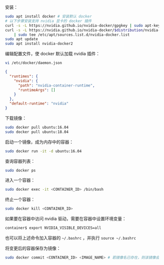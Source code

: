安装：

```bash
sudo apt install docker # 安装默认 docker
# 以下步骤安装支持 nvidia 显卡的 docker 插件
curl -s -L https://nvidia.github.io/nvidia-docker/gpgkey | sudo apt-key add -
curl -s -L https://nvidia.github.io/nvidia-docker/$distribution/nvidia-docker.list \
    | sudo tee /etc/apt/sources.list.d/nvidia-docker.list
sudo apt update
sudo apt install nvidia-docker2
```

编辑配置文件，使 docker 默认加载 nvidia 插件：

```bash
vi /etc/docker/daemon.json
```

```json
{
  "runtimes": {
    "nvidia": {
      "path": "nvidia-container-runtime",
      "runtimeArgs": []
    }
  },
  "default-runtime": "nvidia"
}
```

下载镜像：

```bash
sudo docker pull ubuntu:16.04
sudo docker pull ubuntu:18.04
```

启动一个镜像，成为内存中的容器：

```bash
sudo docker run -it -d ubuntu:16.04
```

查询容器列表：

```bash
sudo docker ps
```

进入一个容器：

```bash
sudo docker exec -it <CONTAINER_ID> /bin/bash
```

终止一个容器：

```bash
sudo docker kill <CONTAINER_ID>
```

如果要在容器中访问 nvidia 驱动，需要在容器中设置环境变量：

```bash
container$ export NVIDIA_VISIBLE_DEVICES=all
```

也可以将上述命令加入容器的 `~/.bashrc` ，并执行 `source ~/.bashrc`

将变更后的容器保存为镜像：

```bash
sudo docker commit <CONTAINER_ID> <IMAGE_NAME> # 若镜像名已存在，则该镜像会被覆盖
```


<!--stackedit_data:
eyJoaXN0b3J5IjpbLTUwNzkzMjUsMjA2NjE1MjY4MF19
-->